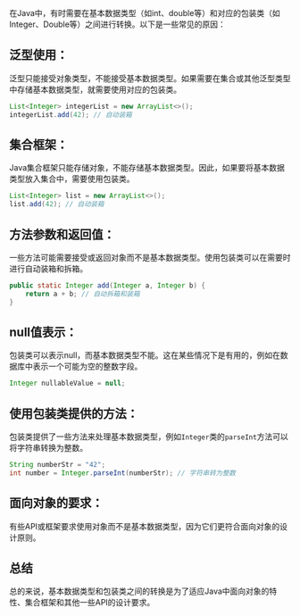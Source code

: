 在Java中，有时需要在基本数据类型（如int、double等）和对应的包装类（如Integer、Double等）之间进行转换。以下是一些常见的原因：
## 泛型使用：
泛型只能接受对象类型，不能接受基本数据类型。如果需要在集合或其他泛型类型中存储基本数据类型，就需要使用对应的包装类。
```java
List<Integer> integerList = new ArrayList<>();
integerList.add(42); // 自动装箱
```
## 集合框架：
Java集合框架只能存储对象，不能存储基本数据类型。因此，如果要将基本数据类型放入集合中，需要使用包装类。
```java
List<Integer> list = new ArrayList<>();
list.add(42); // 自动装箱
```
## 方法参数和返回值：
一些方法可能需要接受或返回对象而不是基本数据类型。使用包装类可以在需要时进行自动装箱和拆箱。
```java
public static Integer add(Integer a, Integer b) {
    return a + b; // 自动拆箱和装箱
}
```
## null值表示：
包装类可以表示null，而基本数据类型不能。这在某些情况下是有用的，例如在数据库中表示一个可能为空的整数字段。
```java
Integer nullableValue = null;
```
## 使用包装类提供的方法：
包装类提供了一些方法来处理基本数据类型，例如`Integer`类的`parseInt`方法可以将字符串转换为整数。
```java
String numberStr = "42";
int number = Integer.parseInt(numberStr); // 字符串转为整数
```
## 面向对象的要求：
有些API或框架要求使用对象而不是基本数据类型，因为它们更符合面向对象的设计原则。
## 总结
总的来说，基本数据类型和包装类之间的转换是为了适应Java中面向对象的特性、集合框架和其他一些API的设计要求。
